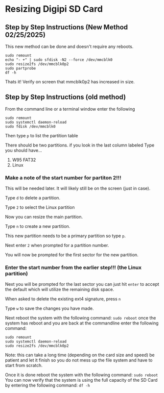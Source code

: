 # Resizing Digipi SD Card
## Step by Step Instructions (New Method 02/25/2025)
This new method can be done and doesn't require any reboots.

```
sudo remount 
echo "- +" | sudo sfdisk -N2 --force /dev/mmcblk0
sudo resize2fs /dev/mmcblk0p2
sudo partprobe
df -h
```
Thats it!  Verify on screen that mmcblk0p2 has increased in size.

## Step by Step Instructions (old method)
From the command line or a terminal window enter the following

```
sudo remount
sudo systemctl daemon-reload
sudo fdisk /dev/mmcblk0
```

Then type `p` to list the partition table

There should be two partitions. if you look in the last column labeled Type you should have...

1. W95 FAT32
2. Linux

### Make a note of the start number for partiton 2!!!
This will be needed later. It will likely still be on the screen (just in case).

Type `d` to delete a partition.

Type `2` to select the Linux partition

Now you can resize the main partition. 

Type `n` to create a new partition.

This new partition needs to be a primary partition so type `p`.

Next enter `2` when prompted for a partition number.

You will now be prompted for the first sector for the new partition.
### Enter the start number from the earlier step!!! (the Linux partition)
Next you will be prompted for the last sector you can just hit `enter` to accept the default which will utilize the remaining disk space.

When asked to delete the existing ext4 signature, press `n`

Type `w` to save the changes you have made.

Next reboot the system with the following command:
`sudo reboot`
once the system has reboot and you are back at the commandline enter the following command:
```
sudo remount
sudo systemctl daemon-reload
sudo resize2fs /dev/mmcblk0p2
```
Note: this can take a long time (depending on the card size and speed) be patient and let it finish so you do not mess up the file system and have to start from scratch.

Once it is done reboot the system with the following command:
```sudo reboot```
You can now verify that the system is using the full capacity of the SD Card by entering the following command:
```df -h```
